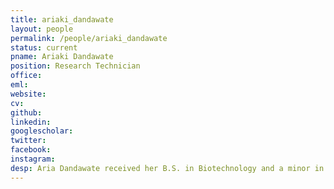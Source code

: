 ```yaml
---
title: ariaki_dandawate
layout: people
permalink: /people/ariaki_dandawate
status: current
pname: Ariaki Dandawate
position: Research Technician
office:
eml:
website:
cv:
github:
linkedin:
googlescholar:
twitter:
facebook:
instagram:
desp: Aria Dandawate received her B.S. in Biotechnology and a minor in Computer Science from New York University's Tandon School of Engineering in the spring of 2020. Her past experiences include a combination of wet lab Immunological research and some work involving the analysis of multi-omic biological data. She is interested in continuing to explore her interests at the intersection of Computational methods and Immunology to help fight disease. 
---
```

